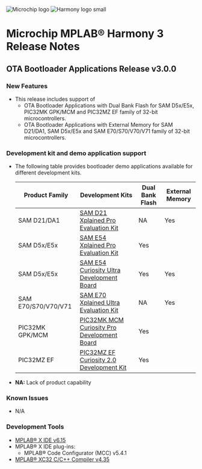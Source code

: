 ﻿![Microchip logo](https://raw.githubusercontent.com/wiki/Microchip-MPLAB-Harmony/Microchip-MPLAB-Harmony.github.io/images/microchip_logo.png)
![Harmony logo small](https://raw.githubusercontent.com/wiki/Microchip-MPLAB-Harmony/Microchip-MPLAB-Harmony.github.io/images/microchip_mplab_harmony_logo_small.png)

# Microchip MPLAB® Harmony 3 Release Notes

## OTA Bootloader Applications Release v3.0.0

### New Features

- This release includes support of
    - OTA Bootloader Applications with Dual Bank Flash for SAM D5x/E5x, PIC32MK GPK/MCM and PIC32MZ EF family of 32-bit microcontrollers.
    - OTA Bootloader Applications with External Memory for SAM D21/DA1, SAM D5x/E5x and SAM E70/S70/V70/V71 family of 32-bit microcontrollers.

### Development kit and demo application support
- The following table provides bootloader demo applications available for different development kits.

    | Product Family                 | Development Kits                                    | Dual Bank Flash           | External Memory            |
    | ------------------------------ | --------------------------------------------------- | ---------------- | ------------------------- |
    | SAM D21/DA1                    | [SAM D21 Xplained Pro Evaluation Kit](https://www.microchip.com/DevelopmentTools/ProductDetails.aspx?PartNO=ATSAMD21-XPRO)   | NA              | Yes                        |
    | SAM D5x/E5x                    | [SAM E54 Xplained Pro Evaluation Kit](https://www.microchip.com/developmenttools/ProductDetails/ATSAME54-XPRO)               | Yes              |                        |
    | SAM D5x/E5x                    | [SAM E54 Curiosity Ultra Development Board](https://www.microchip.com/en-us/development-tool/dm320210)               | Yes              | Yes                      |
    | SAM E70/S70/V70/V71            | [SAM E70 Xplained Ultra Evaluation Kit](https://www.microchip.com/DevelopmentTools/ProductDetails.aspx?PartNO=ATSAME70-XULT)   | NA              | Yes                        |
    | PIC32MK GPK/MCM                | [PIC32MK MCM Curiosity Pro Development Board](https://www.microchip.com/Developmenttools/ProductDetails/EV31E34A)                    | Yes              |                        |
    | PIC32MZ EF                     | [PIC32MZ EF Curiosity 2.0 Development Kit](https://www.microchip.com/en-us/development-tool/DM320209)                    | Yes              |                        |

- **NA:** Lack of product capability

### Known Issues

- N/A

### Development Tools

- [MPLAB® X IDE v6.15](https://www.microchip.com/mplab/mplab-x-ide)
- MPLAB® X IDE plug-ins:
  - MPLAB® Code Configurator (MCC) v5.4.1
- [MPLAB® XC32 C/C++ Compiler v4.35](https://www.microchip.com/mplab/compilers)
